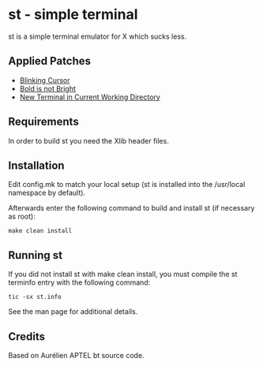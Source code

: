 # st - simple terminal
st is a simple terminal emulator for X which sucks less.
## Applied Patches
- [Blinking Cursor](https://st.suckless.org/patches/blinking_cursor/)
- [Bold is not Bright](https://st.suckless.org/patches/bold-is-not-bright/)
- [New Terminal in Current Working Directory](https://st.suckless.org/patches/newterm/)
## Requirements
In order to build st you need the Xlib header files.
## Installation
Edit config.mk to match your local setup (st is installed into the /usr/local namespace by default).

Afterwards enter the following command to build and install st (if necessary as root):

`make clean install`

## Running st
If you did not install st with make clean install, you must compile the st terminfo entry with the following command:

`tic -sx st.info`

See the man page for additional details.
## Credits
Based on Aurélien APTEL <aurelien dot aptel at gmail dot com> bt source code.

